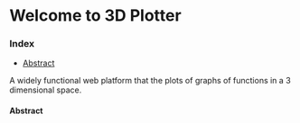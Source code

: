 # Welcome to 3D Plotter

### Index
* [Abstract](https://github.com/MicBrain/3D-Plotter/blob/master/README.md#abstract)

A widely functional web platform that the plots of graphs of functions in a 3 dimensional space. 

#### Abstract
